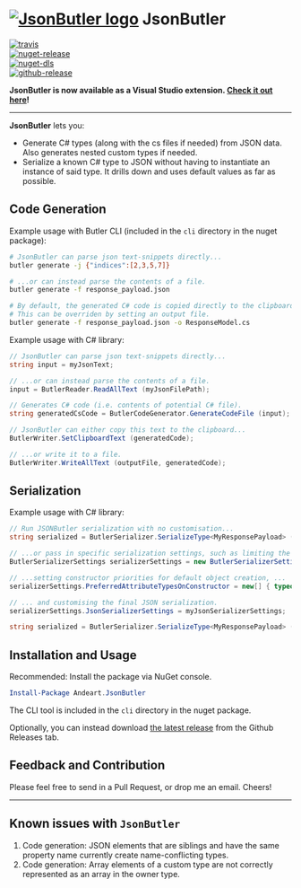 # [![JsonButler logo][logo]](#) JsonButler

[![travis](https://img.shields.io/travis/andeart/JsonButler.svg)](https://travis-ci.org/andeart/JsonButler)<br />
[![nuget-release](https://img.shields.io/nuget/v/Andeart.JsonButler.svg)](https://www.nuget.org/packages/Andeart.JsonButler)<br />
[![nuget-dls](https://img.shields.io/nuget/dt/Andeart.JsonButler.svg)](https://www.nuget.org/packages/Andeart.JsonButler)<br />
[![github-release](https://img.shields.io/github/release/andeart/Jsonbutler.svg)](https://github.com/andeart/JsonButler/releases/latest)<br/>

**JsonButler is now available as a Visual Studio extension. [Check it out here][jsonbutler ide]!**

---

**JsonButler** lets you:
- Generate C# types (along with the cs files if needed) from JSON data. Also generates nested custom types if needed.
- Serialize a known C# type to JSON without having to instantiate an instance of said type. It drills down and uses default values as far as possible.

## Code Generation
Example usage with Butler CLI (included in the `cli` directory in the nuget package):
```bash
# JsonButler can parse json text-snippets directly...
butler generate -j {"indices":[2,3,5,7]}

# ...or can instead parse the contents of a file.
butler generate -f response_payload.json

# By default, the generated C# code is copied directly to the clipboard.
# This can be overriden by setting an output file.
butler generate -f response_payload.json -o ResponseModel.cs
```

Example usage with C# library:
```csharp
// JsonButler can parse json text-snippets directly...
string input = myJsonText;

// ...or can instead parse the contents of a file.
input = ButlerReader.ReadAllText (myJsonFilePath);

// Generates C# code (i.e. contents of potential C# file).
string generatedCsCode = ButlerCodeGenerator.GenerateCodeFile (input);

// JsonButler can either copy this text to the clipboard...
ButlerWriter.SetClipboardText (generatedCode);

// ...or write it to a file.
ButlerWriter.WriteAllText (outputFile, generatedCode);
```

## Serialization
Example usage with C# library:
```csharp
// Run JSONButler serialization with no customisation...
string serialized = ButlerSerializer.SerializeType<MyResponsePayload> ();

// ...or pass in specific serialization settings, such as limiting the scope of type generation, ...
ButlerSerializerSettings serializerSettings = new ButlerSerializerSettings (Assembly.GetExecutingAssembly ());

// ...setting constructor priorities for default object creation, ...
serializerSettings.PreferredAttributeTypesOnConstructor = new[] { typeof(MyConstructorAttribute), typeof(ClientsConstructorAttribute) };

// ... and customising the final JSON serialization.
serializerSettings.JsonSerializerSettings = myJsonSerializerSettings;

string serialized = ButlerSerializer.SerializeType<MyResponsePayload> (serializerSettings);
```

## Installation and Usage
Recommended: Install the package via NuGet console.
```powershell
Install-Package Andeart.JsonButler
```
The CLI tool is included in the `cli` directory in the nuget package.

Optionally, you can instead download [the latest release](https://github.com/andeart/JsonButler/releases/latest) from the Github Releases tab.

## Feedback and Contribution
Please feel free to send in a Pull Request, or drop me an email. Cheers!


---

## Known issues with `JsonButler`
1. Code generation: JSON elements that are siblings and have the same property name currently create name-conflicting types.
2. Code generation: Array elements of a custom type are not correctly represented as an array in the owner type.

[logo]: https://user-images.githubusercontent.com/6226493/44009210-0bdfe344-9e5f-11e8-8439-4c7d32b3ce75.png "JsonButler"
[jsonbutler ide]: https://github.com/andeart/JsonButler-IDE "JsonButler-IDE"
